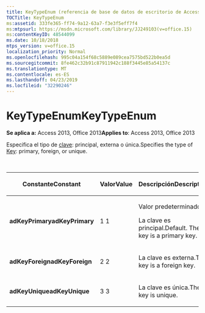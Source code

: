 ```yaml
---
title: KeyTypeEnum (referencia de base de datos de escritorio de Access)
TOCTitle: KeyTypeEnum
ms:assetid: 333fe365-ff74-9a12-63a7-f3e3f5eff7f4
ms:mtpsurl: https://msdn.microsoft.com/library/JJ249103(v=office.15)
ms:contentKeyID: 48544099
ms.date: 10/18/2018
mtps_version: v=office.15
localization_priority: Normal
ms.openlocfilehash: 995c04a154f68c5889e089cea7575bd522b0ea5d
ms.sourcegitcommit: 8fe462c32b91c87911942c188f3445e85a54137c
ms.translationtype: MT
ms.contentlocale: es-ES
ms.lasthandoff: 04/23/2019
ms.locfileid: "32290246"
---
```

# <a name="keytypeenum"></a><span data-ttu-id="120df-102">KeyTypeEnum</span><span class="sxs-lookup"><span data-stu-id="120df-102">KeyTypeEnum</span></span>

<span data-ttu-id="120df-103">**Se aplica a:** Access 2013, Office 2013</span><span class="sxs-lookup"><span data-stu-id="120df-103">**Applies to**: Access 2013, Office 2013</span></span>

<span data-ttu-id="120df-104">Especifica el tipo de [clave](key-object-adox.md): principal, externa o única.</span><span class="sxs-lookup"><span data-stu-id="120df-104">Specifies the type of [Key](key-object-adox.md): primary, foreign, or unique.</span></span>

<br/>

<table>
<colgroup>
<col style="width: 33%" />
<col style="width: 33%" />
<col style="width: 33%" />
</colgroup>
<thead>
<tr class="header">
<th><p><span data-ttu-id="120df-105">Constante</span><span class="sxs-lookup"><span data-stu-id="120df-105">Constant</span></span></p></th>
<th><p><span data-ttu-id="120df-106">Valor</span><span class="sxs-lookup"><span data-stu-id="120df-106">Value</span></span></p></th>
<th><p><span data-ttu-id="120df-107">Descripción</span><span class="sxs-lookup"><span data-stu-id="120df-107">Description</span></span></p></th>
</tr>
</thead>
<tbody>
<tr class="odd">
<td><p><span data-ttu-id="120df-108"><strong>adKeyPrimary</strong></span><span class="sxs-lookup"><span data-stu-id="120df-108"><strong>adKeyPrimary</strong></span></span></p></td>
<td><p><span data-ttu-id="120df-109">1 </span><span class="sxs-lookup"><span data-stu-id="120df-109">1</span></span></p></td>
<td><p><span data-ttu-id="120df-p101">Valor predeterminado.

La clave es principal.</span><span class="sxs-lookup"><span data-stu-id="120df-p101">Default. The key is a primary key.</span></span></p></td>
</tr>
<tr class="even">
<td><p><span data-ttu-id="120df-112"><strong>adKeyForeign</strong></span><span class="sxs-lookup"><span data-stu-id="120df-112"><strong>adKeyForeign</strong></span></span></p></td>
<td><p><span data-ttu-id="120df-113">2 </span><span class="sxs-lookup"><span data-stu-id="120df-113">2</span></span></p></td>
<td><p><span data-ttu-id="120df-114">La clave es externa.</span><span class="sxs-lookup"><span data-stu-id="120df-114">The key is a foreign key.</span></span></p></td>
</tr>
<tr class="odd">
<td><p><span data-ttu-id="120df-115"><strong>adKeyUnique</strong></span><span class="sxs-lookup"><span data-stu-id="120df-115"><strong>adKeyUnique</strong></span></span></p></td>
<td><p><span data-ttu-id="120df-116">3 </span><span class="sxs-lookup"><span data-stu-id="120df-116">3</span></span></p></td>
<td><p><span data-ttu-id="120df-117">La clave es única.</span><span class="sxs-lookup"><span data-stu-id="120df-117">The key is unique.</span></span></p></td>
</tr>
</tbody>
</table>

